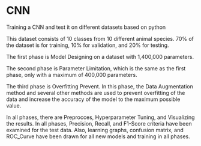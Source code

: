 # CNN
Training a CNN and test it on different datasets based on python

This dataset consists of 10 classes from 10 different animal species. 70% of the dataset is for training, 10% for validation, and 20% for testing.

The first phase is Model Designing on a dataset with 1,400,000 parameters.

The second phase is Parameter Limitation, which is the same as the first phase, only with a maximum of 400,000 parameters.

The third phase is Overfitting Prevent. In this phase, the Data Augmentation method and several other methods are used to prevent overfitting of the data and increase the accuracy of the model to the maximum possible value.

In all phases, there are Preprocces, Hyperparameter Tuning, and Visualizing the results. In all phases, Precision, Recall, and F1-Score criteria have been examined for the test data. Also, learning graphs, confusion matrix, and ROC_Curve have been drawn for all new models and training in all phases.
